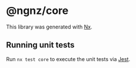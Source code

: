 # @ngnz/core

This library was generated with [Nx](https://nx.dev).

## Running unit tests

Run `nx test core` to execute the unit tests via [Jest](https://jestjs.io).
